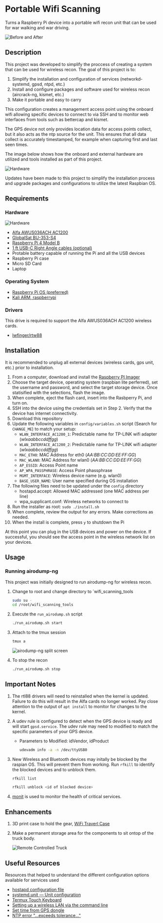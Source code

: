 # Portable Wifi Scanning

Turns a Raspberry Pi device into a portable wifi recon unit that can be used for war walking and war driving.

![Before and After](images/before_after.png)

## Description

This project was developed to simplify the proccess of creating a system that can be used for wireless recon.  The goal of this project is to:

 1. Simplify the installation and configuration of services (networkd-systemd, gpsd, ntpd, etc.)
 2. Install and configure packages and software used for wireless recon (aircrack-ng, kismet, etc.)
 3. Make it portable and easy to carry

This configuration creates a management access point using the onboard wifi allowing specific devices to connect to via SSH and to monitor web interfaces from tools such as bettercap and kismet.

The GPS device not only provides location data for access points collect, but it also acts as the ntp source for the unit.  This ensures that all data collect is accurately timestamped, for example when capturing first and last seen times.

The image below shows how the onboard and external hardware are utilized and tools installed as part of this project.

![Hardware](images/WifiDiagram.drawio.png)

Updates have been made to this project to simplify the installation process and upgrade packages and configurations to utilize the latest Raspbian OS.

## Requirements

### Hardware

![Hardware](images/parts.jpg)

- [Alfa AWUS036ACH AC1200](https://www.amazon.com/Alfa-Long-Range-Dual-Band-Wireless-External/dp/B00VEEBOPG/ref=sr_1_3?dchild=1&keywords=alfa+ac1200&qid=1605960056&sr=8-3)
- [GlobalSat BU-353-S4](https://www.amazon.com/GlobalSat-BU-353-S4-USB-Receiver-Black/dp/B008200LHW/ref=sr_1_1?crid=2U82TWJSJ50JS&dchild=1&keywords=bu353s4&qid=1605960073&sprefix=bu+353%2Caps%2C165&sr=8-1)
- [Raspberry Pi 4 Model B](https://www.adafruit.com/product/4564)
- [1 ft USB-C Right Angle cables (optional)](https://www.amazon.com/gp/product/B0B5GLHLND/?th=1)
- Protable battery capable of running the Pi and all the USB devices
- Raspberry Pi case
- Micro SD Card
- Laptop

### Operating System

- [Raspberry Pi OS (preferred)](https://www.raspberrypi.com/software/)
- [Kali ARM, raspberrypi](https://www.kali.org/get-kali/#kali-arm)

### Drivers

This drive is required to support the Alfa AWUS036ACH AC1200 wireless cards.

- [lwfinger/rtw88](https://github.com/lwfinger/rtw88)

## Installation

It is recommended to unplug all external devices (wireless cards, gps unit, etc.) prior to installation.

1. From a computer, download and install the [Raspberry PI Imager](https://www.raspberrypi.com/software/)
2. Choose the target device, operating system (raspbian lite perferred), set the username and password, and select the target storage device.  Once statisified with the selections, flash the image.
3. When complete, eject the flash card, insert into the Rasbperry Pi, and turn on.
4. SSH into the device using the credentials set in Step 2.  Verify that the device has internet connectivity.
5. Download this repository
6. Update the following variables in `config/variables.sh` script (Search for `CHANGE_ME`) to match your setup:
   - `WLAN_INTERFACE_AC1200_1`: Predictable name for TP-LINK wifi adapter (*wlxaabbccddffgg*)
   - `WLAN_INTERFACE_AC1200_2`: Predictable name for TP-LINK wifi adapter (*wlxaabbccddffgg*)
   - `MAC_ETH0`: MAC Address for eth0 (*AA:BB:CC:DD:EE:FF:GG*)
   - `MAC_WLAN0`: MAC Address for wlan0 (*AA:BB:CC:DD:EE:FF:GG*)
   - `AP_ESSID`: Access Point name
   - `AP_WPA_PASSPHRASE`: Access Point phassphrase
   - `MGMT_INTERFACE`: Wireless device name (e.g. wlan0)
   - `BASE_USER_NAME`: User name specified during OS installation
7. The following files need to be updated under the `config` directory
   - hostapd.accept: Allowed MAC addressed (one MAC address per line)
   - wpa_supplicant.conf: Wireless networks to connect to
8. Run the installer as root: `sudo ./install.sh`
9. When complete, review the output for any errors.  Make corrections as needed.
10. When the install is complete, press `y` to shutdown the Pi

At this point you can plug in the USB devices and power on the device.  If successful, you should see the access point in the wireless network list on your devices.

## Usage

### Running airodump-ng

This project was initially designed to run airodump-ng for wireless recon.

1. Change to root and change directory to `wifi_scanning_tools

   ```bash
   sudo su -
   cd /root/wifi_scanning_tools
   ```

2. Execute the `run_airodump.sh` script

   ```bash
   ./run_airodump.sh start
   ```

3. Attach to the tmux session

   ```bash
   tmux a
   ```

   ![airodump-ng split screen](images/airodump-ng.png)

4. To stop the recon

   ```bash
   ./run_airodump.sh stop
   ```

## Important Notes

1. The rtl88 drivers will need to reinstalled when the kernel is updated.  Failure to do this will result in the Alfa cards no longer worked.  Pay close attention to the output of `apt install` to monitor for changes to the kernel.
2. A udev rule is configured to detect when the GPS device is ready and will start `gpsd.service`.  The udev rule may need to modified to match the specific parameters of your GPS device.

   - Parameters to Modified: idVendor, idProduct

      ```bash
      udevadm info -a -n /dev/ttyUSB0
      ```

3. New Wireless and Bluetooth devices may initally be blocked by the raspian OS.  This will prevent them from working.  Run `rfkill` to identify the blocked devices and to unblock them.

   ```bash
   rfkill list

   rfkill unblock <id of blocked device>
   ```

4. [monit](https://mmonit.com/) is used to monitor the health of critical services.

## Enhancements

1. 3D print case to hold the gear, [WiFi Traverl Case](https://makerworld.com/en/models/173957#profileId-195235)

2. Make a permanent storage area for the components to sit ontop of the truck body.  

   ![Remote Controlled Truck](images/rc_truck.jpg)

## Useful Resources

Resources that helped to understand the different configuration options available for services used

- [hostapd configuration file](https://w1.fi/cgit/hostap/plain/hostapd/hostapd.conf)
- [systemd.unit — Unit configuration](https://www.freedesktop.org/software/systemd/man/systemd.unit.html)
- [Termux Touch Keyboard](https://wiki.termux.com/wiki/Touch_Keyboard)
- [Setting up a wireless LAN via the command line](https://www.raspberrypi.org/documentation/configuration/wireless/wireless-cli.md)
- [Set time from GPS dongle](http://blog.petrilopia.net/linux/raspberry-pi-set-time-gps-dongle/)
- [NTP error "...exceeds tolerance..."](https://access.redhat.com/solutions/35640)
